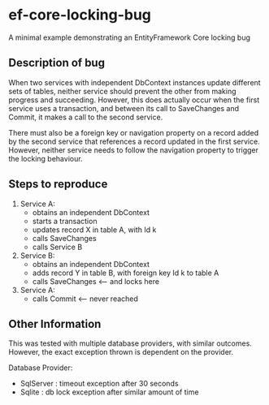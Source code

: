 # ef-core-locking-bug
A minimal example demonstrating an EntityFramework Core locking bug

## Description of bug

When two services with independent DbContext instances update different sets of tables, neither service should prevent the other from making progress and succeeding. However, this does actually occur when the first service uses a transaction, and between its call to SaveChanges and Commit, it makes a call to the second service. 

There must also be a foreign key or navigation property on a record added by the second service that references a record updated in the first service. However, neither service needs to follow the navigation property to trigger the locking behaviour.

## Steps to reproduce

1. Service A:
   * obtains an independent DbContext
   * starts a transaction
   * updates record X in table A, with Id k
   * calls SaveChanges
   * calls Service B
2. Service B:
   * obtains an independent DbContext
   * adds record Y in table B, with foreign key Id k to table A
   * calls SaveChanges <-- and locks here
3. Service A:
   * calls Commit <-- never reached

## Other Information

This was tested with multiple database providers, with similar outcomes. However, the exact exception thrown is dependent on the provider.

Database Provider:
* SqlServer : timeout exception after 30 seconds
* Sqlite : db lock exception after similar amount of time
